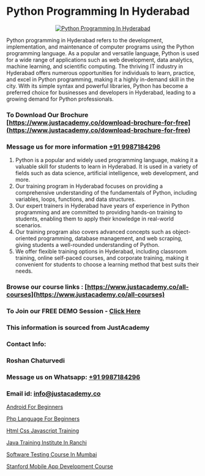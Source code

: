# Python Programming In Hyderabad

<p align="center">
  <a href="https://justacademy.co/course-detail/python-training">
    <img src="https://justacademy.co/storage2/course_image/1709713400_course_image.webp" alt="Python Programming In Hyderabad">
  </a>
</p>


Python programming in Hyderabad refers to the development, implementation, and maintenance of computer programs using the Python programming language. As a popular and versatile language, Python is used for a wide range of applications such as web development, data analytics, machine learning, and scientific computing. The thriving IT industry in Hyderabad offers numerous opportunities for individuals to learn, practice, and excel in Python programming, making it a highly in-demand skill in the city. With its simple syntax and powerful libraries, Python has become a preferred choice for businesses and developers in Hyderabad, leading to a growing demand for Python professionals.
### To Download Our Brochure [https://www.justacademy.co/download-brochure-for-free](https://www.justacademy.co/download-brochure-for-free)
### Message us for more information [+91 9987184296](https://api.whatsapp.com/send?phone=919987184296)
1) Python is a popular and widely used programming language, making it a valuable skill for students to learn in Hyderabad. It is used in a variety of fields such as data science, artificial intelligence, web development, and more.
2) Our training program in Hyderabad focuses on providing a comprehensive understanding of the fundamentals of Python, including variables, loops, functions, and data structures.
3) Our expert trainers in Hyderabad have years of experience in Python programming and are committed to providing hands-on training to students, enabling them to apply their knowledge in real-world scenarios.
4) Our training program also covers advanced concepts such as object-oriented programming, database management, and web scraping, giving students a well-rounded understanding of Python.
5) We offer flexible training options in Hyderabad, including classroom training, online self-paced courses, and corporate training, making it convenient for students to choose a learning method that best suits their needs.

### Browse our course links : [https://www.justacademy.co/all-courses](https://www.justacademy.co/all-courses) 
### To Join our FREE DEMO Session - [Click Here](https://www.justacademy.co/register-for-course-demo)


### This information is sourced from JustAcademy
### Contact Info:
### Roshan Chaturvedi
### Message us on Whatsapp: [+91 9987184296](https://api.whatsapp.com/send?phone=919987184296)
### Email id: [info@justacademy.co](mailto:info@justacademy.co)
                
[Android For Beginners](https://www.linkedin.com/pulse/android-beginners-software-training-mountain-view-0zg6c/)

[Php Language For Beginners](https://www.linkedin.com/pulse/php-language-beginners-justacademy-chicago-l8ltf?trackingId=K3cTOm0TnBwRKg2wwy7S9w%3D%3D&lipi=urn%3Ali%3Apage%3Ad_flagship3_company_admin%3BbTJRO6qqRWqOeqPKnJNhBw%3D%3D)

[Html Css Javascript Training](https://medium.com/@surajvaishnav5015/html-css-javascript-training-8919f7fb38b8)

[Java Training Institute In Ranchi](https://medium.com/@shivamja27/java-training-institute-in-ranchi-b4b0b964badf)

[Software Testing Course In Mumbai](https://justacademyin.github.io/justacademy/software-testing-course-in-mumbai)

[Stanford Mobile App Development Course](https://justacademyin.github.io/Articles/Stanford-Mobile-App-Development-Course)

